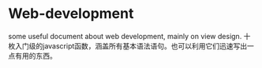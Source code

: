# Web-development
some useful document about web development, mainly on view design.
十枚入门级的javascript函数，涵盖所有基本语法语句。也可以利用它们迅速写出一点有用的东西。
